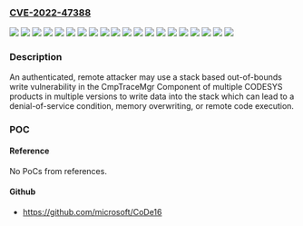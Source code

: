 ### [CVE-2022-47388](https://cve.mitre.org/cgi-bin/cvename.cgi?name=CVE-2022-47388)
![](https://img.shields.io/static/v1?label=Product&message=CODESYS%20Control%20RTE%20(SL)&color=blue)
![](https://img.shields.io/static/v1?label=Product&message=CODESYS%20Control%20RTE%20(for%20Beckhoff%20CX)%20SL&color=blue)
![](https://img.shields.io/static/v1?label=Product&message=CODESYS%20Control%20Runtime%20System%20Toolkit&color=blue)
![](https://img.shields.io/static/v1?label=Product&message=CODESYS%20Control%20Win%20(SL)&color=blue)
![](https://img.shields.io/static/v1?label=Product&message=CODESYS%20Control%20for%20BeagleBone%20SL&color=blue)
![](https://img.shields.io/static/v1?label=Product&message=CODESYS%20Control%20for%20IOT2000%20SL&color=blue)
![](https://img.shields.io/static/v1?label=Product&message=CODESYS%20Control%20for%20Linux%20SL&color=blue)
![](https://img.shields.io/static/v1?label=Product&message=CODESYS%20Control%20for%20PFC100%20SL&color=blue)
![](https://img.shields.io/static/v1?label=Product&message=CODESYS%20Control%20for%20PFC200%20SL&color=blue)
![](https://img.shields.io/static/v1?label=Product&message=CODESYS%20Control%20for%20PLCnext%20SL&color=blue)
![](https://img.shields.io/static/v1?label=Product&message=CODESYS%20Control%20for%20Raspberry%20Pi%20SL&color=blue)
![](https://img.shields.io/static/v1?label=Product&message=CODESYS%20Control%20for%20WAGO%20Touch%20Panels%20600%20SL&color=blue)
![](https://img.shields.io/static/v1?label=Product&message=CODESYS%20Control%20for%20emPC-A%2FiMX6%20SL&color=blue)
![](https://img.shields.io/static/v1?label=Product&message=CODESYS%20Development%20System%20V3&color=blue)
![](https://img.shields.io/static/v1?label=Product&message=CODESYS%20HMI%20(SL)&color=blue)
![](https://img.shields.io/static/v1?label=Product&message=CODESYS%20Safety%20SIL2%20PSP&color=blue)
![](https://img.shields.io/static/v1?label=Product&message=CODESYS%20Safety%20SIL2%20Runtime%20Toolkit&color=blue)
![](https://img.shields.io/static/v1?label=Version&message=V0.0.0.0%3C%20V3.5.19.0%20&color=brighgreen)
![](https://img.shields.io/static/v1?label=Version&message=V0.0.0.0%3C%20V4.8.0.0%20&color=brighgreen)
![](https://img.shields.io/static/v1?label=Vulnerability&message=CWE-787%20Out-of-bounds%20Write&color=brighgreen)

### Description

An authenticated, remote attacker may use a stack based out-of-bounds write vulnerability in the CmpTraceMgr Component of multiple CODESYS products in multiple versions to write data into the stack which can lead to a denial-of-service condition, memory overwriting, or remote code execution.

### POC

#### Reference
No PoCs from references.

#### Github
- https://github.com/microsoft/CoDe16

